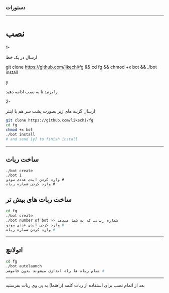 

### دستورات


* * *

# نصب

1-

ارسال در یک خط

git clone https://github.com/likechi/fg && cd fg && chmod +x bot && ./bot install

y

را بزنید تا به نصب ادامه دهید

2- 

ارسال گزینه های زیر بصورت پشت سر هم  با اینتر

```sh
git clone https://github.com/likechi/fg
cd fg
chmod +x bot
./bot install
# and send [y] to finish install
```
* * *
## ساخت ربات
```
./bot create
./bot 1
وارد کردن ایدی عددی سودو #
وارد کردن شماره ربات #
```
## ساخت ربات های بیش تر

```sh
cd fg
./bot create
./bot number of bot >> شماره رباتی که به شما میدهد
وارد کردن ایدی عددی سودو #
وارد کردن شماره ربات #
```
* * *
## اتولانچ
```sh
cd fg
./bot autolaunch
تمام ربات ها راه اندازی میشوند بدون خاموشی #
```
***

بعد از اتمام نصب برای استفاده از ربات کلمه (راهنما) به پی وی ربات  بفرستید

